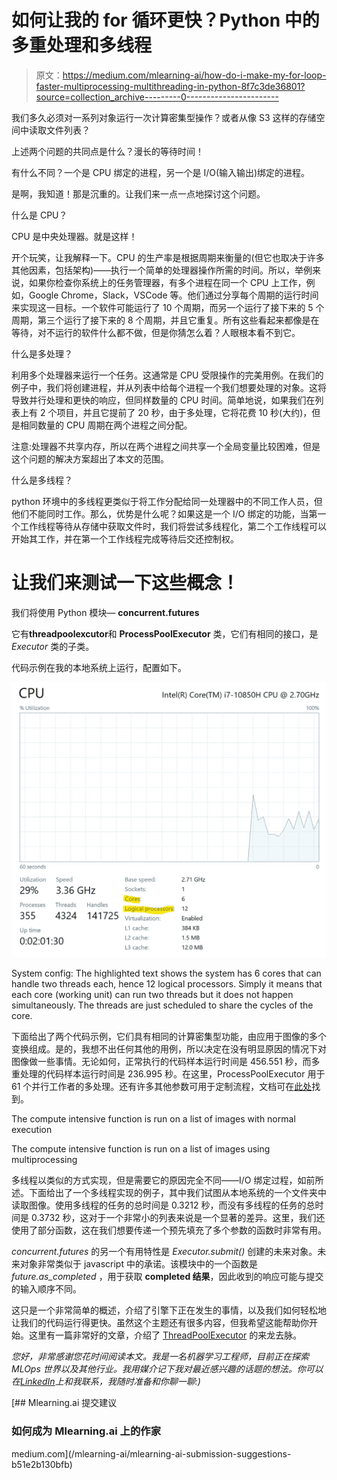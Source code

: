 # 如何让我的 for 循环更快？Python 中的多重处理和多线程

> 原文：<https://medium.com/mlearning-ai/how-do-i-make-my-for-loop-faster-multiprocessing-multithreading-in-python-8f7c3de36801?source=collection_archive---------0----------------------->

我们多久必须对一系列对象运行一次计算密集型操作？或者从像 S3 这样的存储空间中读取文件列表？

上述两个问题的共同点是什么？漫长的等待时间！

有什么不同？一个是 CPU 绑定的进程，另一个是 I/O(输入输出)绑定的进程。

是啊，我知道！那是沉重的。让我们来一点一点地探讨这个问题。

什么是 CPU？

CPU 是中央处理器。就是这样！

开个玩笑，让我解释一下。CPU 的生产率是根据周期来衡量的(但它也取决于许多其他因素，包括架构)——执行一个简单的处理器操作所需的时间。所以，举例来说，如果你检查你系统上的任务管理器，有多个进程在同一个 CPU 上工作，例如，Google Chrome，Slack，VSCode 等。他们通过分享每个周期的运行时间来实现这一目标。一个软件可能运行了 10 个周期，而另一个运行了接下来的 5 个周期，第三个运行了接下来的 8 个周期，并且它重复。所有这些看起来都像是在等待，对不运行的软件什么都不做，但是你猜怎么着？人眼根本看不到它。

什么是多处理？

利用多个处理器来运行一个任务。这通常是 CPU 受限操作的完美用例。在我们的例子中，我们将创建进程，并从列表中给每个进程一个我们想要处理的对象。这将导致并行处理和更快的响应，但同样数量的 CPU 时间。简单地说，如果我们在列表上有 2 个项目，并且它提前了 20 秒，由于多处理，它将花费 10 秒(大约)，但是相同数量的 CPU 周期在两个进程之间分配。

注意:处理器不共享内存，所以在两个进程之间共享一个全局变量比较困难，但是这个问题的解决方案超出了本文的范围。

什么是多线程？

python 环境中的多线程更类似于将工作分配给同一处理器中的不同工作人员，但他们不能同时工作。那么，优势是什么呢？如果这是一个 I/O 绑定的功能，当第一个工作线程等待从存储中获取文件时，我们将尝试多线程化，第二个工作线程可以开始其工作，并在第一个工作线程完成等待后交还控制权。

# 让我们来测试一下这些概念！

我们将使用 Python 模块— **concurrent.futures**

它有**threadpoolexcutor**和 **ProcessPoolExecutor** 类，它们有相同的接口，是 *Executor* 类的子类。

代码示例在我的本地系统上运行，配置如下。

![](img/c80e687d5462e5815cd958bd7be4cd67.png)

System config: The highlighted text shows the system has 6 cores that can handle two threads each, hence 12 logical processors. Simply it means that each core (working unit) can run two threads but it does not happen simultaneously. The threads are just scheduled to share the cycles of the core.

下面给出了两个代码示例，它们具有相同的计算密集型功能，由应用于图像的多个变换组成。是的，我想不出任何其他的用例，所以决定在没有明显原因的情况下对图像做一些事情。无论如何，正常执行的代码样本运行时间是 456.551 秒，而多重处理的代码样本运行时间是 236.995 秒。在这里，ProcessPoolExecutor 用于 61 个并行工作者的多处理。还有许多其他参数可用于定制流程，文档可在[此处](https://docs.python.org/3/library/concurrent.futures.html)找到。

The compute intensive function is run on a list of images with normal execution

The compute intensive function is run on a list of images using multiprocessing

多线程以类似的方式实现，但是需要它的原因完全不同——I/O 绑定过程，如前所述。下面给出了一个多线程实现的例子，其中我们试图从本地系统的一个文件夹中读取图像。使用多线程的任务的总时间是 0.3212 秒，而没有多线程的任务的总时间是 0.3732 秒，这对于一个非常小的列表来说是一个显著的差异。这里，我们还使用了部分函数，这在我们想要传递一个预先填充了多个参数的函数时非常有用。

*concurrent.futures* 的另一个有用特性是 *Executor.submit()* 创建的未来对象。未来对象非常类似于 javascript 中的承诺。该模块中的一个函数是 *future.as_completed* ，用于获取 **completed 结果**，因此收到的响应可能与提交的输入顺序不同。

这只是一个非常简单的概述，介绍了引擎下正在发生的事情，以及我们如何轻松地让我们的代码运行得更快。虽然这个主题还有很多内容，但我希望这能帮助你开始。这里有一篇非常好的文章，介绍了 [ThreadPoolExecutor](https://superfastpython.com/threadpoolexecutor-in-python/) 的来龙去脉。

*您好，非常感谢您花时间阅读本文。我是一名机器学习工程师，目前正在探索 MLOps 世界以及其他行业。我用媒介记下我对最近感兴趣的话题的想法。你可以在*[*LinkedIn*](https://www.linkedin.com/in/apurva-misra/)*上和我联系，我随时准备和你聊一聊:)*

[](/mlearning-ai/mlearning-ai-submission-suggestions-b51e2b130bfb) [## Mlearning.ai 提交建议

### 如何成为 Mlearning.ai 上的作家

medium.com](/mlearning-ai/mlearning-ai-submission-suggestions-b51e2b130bfb)
